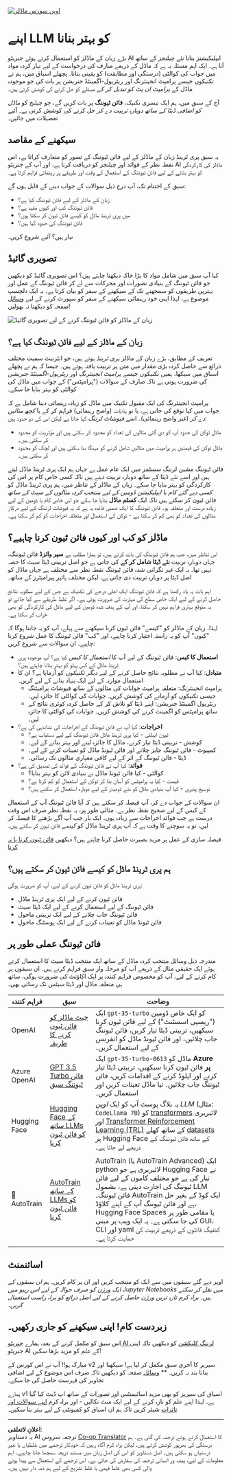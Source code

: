 <!--
CO_OP_TRANSLATOR_METADATA:
{
  "original_hash": "807f0d9fc1747e796433534e1be6a98a",
  "translation_date": "2025-10-17T13:13:50+00:00",
  "source_file": "18-fine-tuning/README.md",
  "language_code": "ur"
}
-->
[![اوپن سورس ماڈلز](../../../translated_images/18-lesson-banner.f30176815b1a5074fce9cceba317720586caa99e24001231a92fd04eeb54a121.ur.png)](https://youtu.be/6UAwhL9Q-TQ?si=5jJd8yeQsCfJ97em)

# اپنے LLM کو بہتر بنانا

بڑے زبان کے ماڈلز کو استعمال کرتے ہوئے جنریٹو AI ایپلیکیشنز بنانا نئے چیلنجز کے ساتھ آتا ہے۔ ایک اہم مسئلہ یہ ہے کہ ماڈل کے ذریعے صارف کی درخواست کے لیے تیار کردہ مواد میں جواب کی کوالٹی (درستگی اور مطابقت) کو یقینی بنانا۔ پچھلے اسباق میں، ہم نے تکنیکوں جیسے پرامپٹ انجینئرنگ اور ریٹریول-اگمینٹڈ جنریشن پر بات کی جو موجودہ ماڈل کے _پرامپٹ ان پٹ کو تبدیل کر کے_ مسئلے کو حل کرنے کی کوشش کرتی ہیں۔

آج کے سبق میں، ہم ایک تیسری تکنیک، **فائن ٹیوننگ** پر بات کریں گے، جو چیلنج کو _ماڈل کو اضافی ڈیٹا کے ساتھ دوبارہ تربیت دے کر_ حل کرنے کی کوشش کرتی ہے۔ آئیے تفصیلات میں جائیں۔

## سیکھنے کے مقاصد

یہ سبق پری ٹرینڈ زبان کے ماڈلز کے لیے فائن ٹیوننگ کے تصور کو متعارف کراتا ہے، اس نقطہ نظر کے فوائد اور چیلنجز کو دریافت کرتا ہے، اور آپ کے جنریٹو AI ماڈلز کی کارکردگی کو بہتر بنانے کے لیے فائن ٹیوننگ کے استعمال کے وقت اور طریقے پر رہنمائی فراہم کرتا ہے۔

سبق کے اختتام تک، آپ درج ذیل سوالات کے جواب دینے کے قابل ہوں گے:

- زبان کے ماڈلز کے لیے فائن ٹیوننگ کیا ہے؟
- فائن ٹیوننگ کب اور کیوں مفید ہے؟
- میں پری ٹرینڈ ماڈل کو کیسے فائن ٹیون کر سکتا ہوں؟
- فائن ٹیوننگ کی حدود کیا ہیں؟

تیار ہیں؟ آئیے شروع کریں۔

## تصویری گائیڈ

کیا آپ سبق میں شامل مواد کا بڑا خاکہ دیکھنا چاہتے ہیں؟ اس تصویری گائیڈ کو دیکھیں جو فائن ٹیوننگ کے بنیادی تصورات اور محرکات سے لے کر فائن ٹیوننگ کے عمل اور بہترین طریقوں کو سمجھنے تک کے سیکھنے کے سفر کو بیان کرتا ہے۔ یہ ایک دلچسپ موضوع ہے، لہذا اپنی خود رہنمائی سیکھنے کے سفر کو سپورٹ کرنے کے لیے [وسائل](./RESOURCES.md?WT.mc_id=academic-105485-koreyst) صفحہ کو دیکھنا نہ بھولیں!

![زبان کے ماڈلز کو فائن ٹیوننگ کرنے کے لیے تصویری گائیڈ](../../../translated_images/18-fine-tuning-sketchnote.11b21f9ec8a703467a120cb79a28b5ac1effc8d8d9d5b31bbbac6b8640432e14.ur.png)

## زبان کے ماڈلز کے لیے فائن ٹیوننگ کیا ہے؟

تعریف کے مطابق، بڑے زبان کے ماڈلز _پری ٹرینڈ_ ہوتے ہیں، جو انٹرنیٹ سمیت مختلف ذرائع سے حاصل کردہ بڑی مقدار میں متن پر تربیت یافتہ ہوتے ہیں۔ جیسا کہ ہم نے پچھلے اسباق میں سیکھا، ہمیں تکنیکوں جیسے _پرامپٹ انجینئرنگ_ اور _ریٹریول-اگمینٹڈ جنریشن_ کی ضرورت ہوتی ہے تاکہ صارف کے سوالات ("پرامپٹس") کے جواب میں ماڈل کی کوالٹی کو بہتر بنایا جا سکے۔

پرامپٹ انجینئرنگ کی ایک مقبول تکنیک میں ماڈل کو زیادہ رہنمائی دینا شامل ہے کہ جواب میں کیا توقع کی جاتی ہے، یا تو _ہدایات_ (واضح رہنمائی) فراہم کر کے یا _کچھ مثالیں دے کر_ (غیر واضح رہنمائی)۔ اسے _فیوشاٹ لرننگ_ کہا جاتا ہے لیکن اس کی دو حدود ہیں:

- ماڈل ٹوکن کی حدود آپ کو دی گئی مثالوں کی تعداد کو محدود کر سکتی ہیں اور مؤثریت کو محدود کر سکتی ہیں۔
- ماڈل ٹوکن کی قیمتیں ہر پرامپٹ میں مثالیں شامل کرنے کو مہنگا بنا سکتی ہیں اور لچک کو محدود کر سکتی ہیں۔

فائن ٹیوننگ مشین لرننگ سسٹمز میں ایک عام عمل ہے جہاں ہم ایک پری ٹرینڈ ماڈل لیتے ہیں اور اسے نئے ڈیٹا کے ساتھ دوبارہ تربیت دیتے ہیں تاکہ کسی خاص کام پر اس کی کارکردگی کو بہتر بنایا جا سکے۔ زبان کے ماڈلز کے تناظر میں، ہم پری ٹرینڈ ماڈل کو _کسی دیے گئے کام یا ایپلیکیشن ڈومین کے لیے منتخب کردہ مثالوں کے سیٹ کے ساتھ_ فائن ٹیون کر سکتے ہیں تاکہ ایک **کسٹم ماڈل** بنایا جا سکے جو اس خاص کام یا ڈومین کے لیے زیادہ درست اور متعلقہ ہو۔ فائن ٹیوننگ کا ایک ضمنی فائدہ یہ ہے کہ یہ فیوشاٹ لرننگ کے لیے درکار مثالوں کی تعداد کو بھی کم کر سکتا ہے - ٹوکن کے استعمال اور متعلقہ اخراجات کو کم کر سکتا ہے۔

## ماڈلز کو کب اور کیوں فائن ٹیون کرنا چاہیے؟

اس تناظر میں، جب ہم فائن ٹیوننگ کی بات کرتے ہیں، تو ہمارا مطلب ہے **سپر وائزڈ** فائن ٹیوننگ، جہاں دوبارہ تربیت **نئے ڈیٹا شامل کر کے** کی جاتی ہے جو اصل تربیتی ڈیٹا سیٹ کا حصہ نہیں تھا۔ یہ ایک غیر نگرانی شدہ فائن ٹیوننگ نقطہ نظر سے مختلف ہے جہاں ماڈل کو اصل ڈیٹا پر دوبارہ تربیت دی جاتی ہے، لیکن مختلف ہائپر پیرامیٹرز کے ساتھ۔

اہم بات یہ یاد رکھنا ہے کہ فائن ٹیوننگ ایک اعلی درجے کی تکنیک ہے جس کے لیے مطلوبہ نتائج حاصل کرنے کے لیے ایک خاص سطح کی مہارت کی ضرورت ہوتی ہے۔ اگر غلط طریقے سے کیا جائے تو یہ متوقع بہتری فراہم نہیں کر سکتا، اور آپ کے ہدف شدہ ڈومین کے لیے ماڈل کی کارکردگی کو بھی خراب کر سکتا ہے۔

لہذا، زبان کے ماڈلز کو "کیسے" فائن ٹیون کرنا سیکھنے سے پہلے، آپ کو یہ جاننا ہوگا کہ "کیوں" آپ کو یہ راستہ اختیار کرنا چاہیے، اور "کب" فائن ٹیوننگ کا عمل شروع کرنا چاہیے۔ ان سوالات سے شروع کریں:

- **استعمال کا کیس**: فائن ٹیوننگ کے لیے آپ کا _استعمال کا کیس_ کیا ہے؟ آپ موجودہ پری ٹرینڈ ماڈل کے کس پہلو کو بہتر بنانا چاہتے ہیں؟
- **متبادل**: کیا آپ نے مطلوبہ نتائج حاصل کرنے کے لیے _دیگر تکنیکوں_ کو آزمایا ہے؟ ان کا استعمال موازنہ کے لیے ایک بنیاد بنانے کے لیے کریں۔
  - پرامپٹ انجینئرنگ: متعلقہ پرامپٹ جوابات کی مثالوں کے ساتھ فیوشاٹ پرامپٹنگ جیسی تکنیکوں کو آزمانے کی کوشش کریں۔ جوابات کی کوالٹی کا جائزہ لیں۔
  - ریٹریول اگمینٹڈ جنریشن: اپنے ڈیٹا کو تلاش کر کے حاصل کردہ کوئری نتائج کے ساتھ پرامپٹس کو اگمینٹ کرنے کی کوشش کریں۔ جوابات کی کوالٹی کا جائزہ لیں۔
- **اخراجات**: کیا آپ نے فائن ٹیوننگ کے اخراجات کی نشاندہی کی ہے؟
  - ٹیون ایبلٹی - کیا پری ٹرینڈ ماڈل فائن ٹیوننگ کے لیے دستیاب ہے؟
  - کوشش - تربیتی ڈیٹا تیار کرنے، ماڈل کا جائزہ لینے اور بہتر بنانے کے لیے۔
  - کمپیوٹ - فائن ٹیوننگ جابز چلانے اور فائن ٹیونڈ ماڈل کو تعینات کرنے کے لیے۔
  - ڈیٹا - فائن ٹیوننگ کے اثر کے لیے کافی معیاری مثالوں تک رسائی۔
- **فوائد**: کیا آپ نے فائن ٹیوننگ کے فوائد کی تصدیق کی ہے؟
  - کوالٹی - کیا فائن ٹیونڈ ماڈل نے بنیادی لائن کو بہتر بنایا؟
  - قیمت - کیا یہ پرامپٹس کو آسان بنا کر ٹوکن کے استعمال کو کم کرتا ہے؟
  - توسیع پذیری - کیا آپ بنیادی ماڈل کو نئے ڈومینز کے لیے دوبارہ استعمال کر سکتے ہیں؟

ان سوالات کے جواب دے کر، آپ فیصلہ کر سکتے ہیں کہ آیا فائن ٹیوننگ آپ کے استعمال کے کیس کے لیے صحیح نقطہ نظر ہے۔ مثالی طور پر، یہ نقطہ نظر صرف اس وقت درست ہے جب فوائد اخراجات سے زیادہ ہوں۔ ایک بار جب آپ آگے بڑھنے کا فیصلہ کر لیں، تو یہ سوچنے کا وقت ہے کہ آپ پری ٹرینڈ ماڈل کو _کیسے_ فائن ٹیون کر سکتے ہیں۔

فیصلہ سازی کے عمل پر مزید بصیرت حاصل کرنا چاہتے ہیں؟ دیکھیں [فائن ٹیون کرنا یا نہ کرنا](https://www.youtube.com/watch?v=0Jo-z-MFxJs)

## ہم پری ٹرینڈ ماڈل کو کیسے فائن ٹیون کر سکتے ہیں؟

پری ٹرینڈ ماڈل کو فائن ٹیون کرنے کے لیے، آپ کو ضرورت ہوگی:

- فائن ٹیون کرنے کے لیے ایک پری ٹرینڈ ماڈل
- فائن ٹیوننگ کے لیے استعمال کرنے کے لیے ایک ڈیٹا سیٹ
- فائن ٹیوننگ جاب چلانے کے لیے ایک تربیتی ماحول
- فائن ٹیونڈ ماڈل کو تعینات کرنے کے لیے ایک ہوسٹنگ ماحول

## فائن ٹیوننگ عملی طور پر

مندرجہ ذیل وسائل منتخب کردہ ماڈل کے ساتھ ایک منتخب ڈیٹا سیٹ کا استعمال کرتے ہوئے ایک حقیقی مثال کے ذریعے آپ کو مرحلہ وار سبق فراہم کرتے ہیں۔ ان سبقوں پر کام کرنے کے لیے، آپ کو مخصوص فراہم کنندہ پر ایک اکاؤنٹ کی ضرورت ہوگی، ساتھ ہی متعلقہ ماڈل اور ڈیٹا سیٹس تک رسائی بھی۔

| فراہم کنندہ     | سبق                                                                                                                                                                       | وضاحت                                                                                                                                                                                                                                                                                                                                                                                                                        |
| ------------ | ------------------------------------------------------------------------------------------------------------------------------------------------------------------------------ | ---------------------------------------------------------------------------------------------------------------------------------------------------------------------------------------------------------------------------------------------------------------------------------------------------------------------------------------------------------------------------------------------------------------------------------- |
| OpenAI       | [چیٹ ماڈلز کو فائن ٹیون کرنے کا طریقہ](https://github.com/openai/openai-cookbook/blob/main/examples/How_to_finetune_chat_models.ipynb?WT.mc_id=academic-105485-koreyst)                | ایک `gpt-35-turbo` کو ایک خاص ڈومین ("ریسپی اسسٹنٹ") کے لیے فائن ٹیون کرنا سیکھیں، تربیتی ڈیٹا تیار کریں، فائن ٹیوننگ جاب چلائیں، اور فائن ٹیونڈ ماڈل کو انفرنس کے لیے استعمال کریں۔                                                                                                                                                                                                                                              |
| Azure OpenAI | [GPT 3.5 Turbo فائن ٹیوننگ سبق](https://learn.microsoft.com/azure/ai-services/openai/tutorials/fine-tune?tabs=python-new%2Ccommand-line?WT.mc_id=academic-105485-koreyst) | ایک `gpt-35-turbo-0613` ماڈل کو **Azure پر** فائن ٹیون کرنا سیکھیں، تربیتی ڈیٹا تیار کرنے اور اپلوڈ کرنے کے اقدامات کریں، فائن ٹیوننگ جاب چلائیں۔ نیا ماڈل تعینات کریں اور استعمال کریں۔                                                                                                                                                                                                                                                                 |
| Hugging Face | [Hugging Face کے ساتھ LLMs کو فائن ٹیون کرنا](https://www.philschmid.de/fine-tune-llms-in-2024-with-trl?WT.mc_id=academic-105485-koreyst)                                               | یہ بلاگ پوسٹ آپ کو ایک _اوپن LLM_ (مثال: `CodeLlama 7B`) کو [transformers](https://huggingface.co/docs/transformers/index?WT.mc_id=academic-105485-koreyst) لائبریری اور [Transformer Reinforcement Learning (TRL)](https://huggingface.co/docs/trl/index?WT.mc_id=academic-105485-koreyst]) کے ساتھ کھلے [datasets](https://huggingface.co/docs/datasets/index?WT.mc_id=academic-105485-koreyst) پر Hugging Face کے ساتھ فائن ٹیوننگ کے ذریعے لے جاتا ہے۔ |
|              |                                                                                                                                                                                |                                                                                                                                                                                                                                                                                                                                                                                                                                    |
| 🤗 AutoTrain | [AutoTrain کے ساتھ LLMs کو فائن ٹیون کرنا](https://github.com/huggingface/autotrain-advanced/?WT.mc_id=academic-105485-koreyst)                                                         | AutoTrain (یا AutoTrain Advanced) ایک python لائبریری ہے جو Hugging Face نے تیار کی ہے جو مختلف کاموں کے لیے فائن ٹیوننگ کی اجازت دیتی ہے، بشمول LLM فائن ٹیوننگ۔ AutoTrain ایک کوڈ کے بغیر حل ہے اور فائن ٹیوننگ آپ کے اپنے کلاؤڈ، Hugging Face Spaces یا مقامی طور پر کی جا سکتی ہے۔ یہ ایک ویب پر مبنی GUI، CLI اور yaml کنفیگ فائلوں کے ذریعے تربیت کی حمایت کرتا ہے۔                                                                               |
|              |                                                                                                                                                                                |                                                                                                                                                                                                                                                                                                                                                                                                                                    |

## اسائنمنٹ

اوپر دیے گئے سبقوں میں سے ایک کو منتخب کریں اور ان پر کام کریں۔ _ہم ان سبقوں کے ایک ورژن کو صرف حوالہ کے لیے اس ریپو میں Jupyter Notebooks میں نقل کر سکتے ہیں۔ براہ کرم تازہ ترین ورژن حاصل کرنے کے لیے اصل ذرائع کو براہ راست استعمال کریں_۔

## زبردست کام! اپنی سیکھنے کو جاری رکھیں۔

اس سبق کو مکمل کرنے کے بعد، ہمارے [جنریٹو AI لرننگ کلیکشن](https://aka.ms/genai-collection?WT.mc_id=academic-105485-koreyst) کو دیکھیں تاکہ اپنی جنریٹو AI کے علم کو مزید بڑھا سکیں!

مبارک ہو!! آپ نے اس کورس کے v2 سیریز کا آخری سبق مکمل کر لیا ہے! سیکھنا اور بنانا بند نہ کریں۔ \*\* [وسائل](RESOURCES.md?WT.mc_id=academic-105485-koreyst) صفحہ کو دیکھیں تاکہ صرف اس موضوع کے لیے اضافی تجاویز کی فہرست حاصل کی جا سکے۔

ہمارے v1 اسباق کی سیریز کو بھی مزید اسائنمنٹس اور تصورات کے ساتھ اپ ڈیٹ کیا گیا ہے۔ لہذا اپنے علم کو تازہ کرنے کے لیے ایک منٹ نکالیں - اور براہ کرم [اپنے سوالات اور تاثرات](https://github.com/microsoft/generative-ai-for-beginners/issues?WT.mc_id=academic-105485-koreyst) شیئر کریں تاکہ ہم ان اسباق کو کمیونٹی کے لیے بہتر بنا سکیں۔

---

**اعلانِ لاتعلقی**:  
یہ دستاویز AI ترجمہ سروس [Co-op Translator](https://github.com/Azure/co-op-translator) کا استعمال کرتے ہوئے ترجمہ کی گئی ہے۔ ہم درستگی کی بھرپور کوشش کرتے ہیں، لیکن براہ کرم آگاہ رہیں کہ خودکار ترجمے میں غلطیاں یا غیر درستیاں ہو سکتی ہیں۔ اصل دستاویز کو اس کی اصل زبان میں مستند ذریعہ سمجھا جانا چاہیے۔ اہم معلومات کے لیے، پیشہ ور انسانی ترجمہ کی سفارش کی جاتی ہے۔ اس ترجمے کے استعمال سے پیدا ہونے والی کسی بھی غلط فہمی یا غلط تشریح کے لیے ہم ذمہ دار نہیں ہیں۔